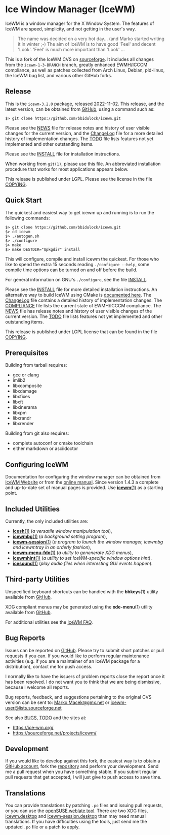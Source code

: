 [icewm -- read me first file.  2022-10-03]: #

Ice Window Manager (IceWM)
==========================

IceWM is a window manager for the X Window System. The features of IceWM are
speed, simplicity, and not getting in the user's way.

> The name was decided on a very hot day... (and Marko started writing it in
> winter ;-)  The aim of IceWM is to have good 'Feel' and decent 'Look'. 'Feel'
> is much more important than 'Look' ...

This is a fork of the IceWM CVS on [sourceforge][12].  It includes all changes
from the `icewm-1-3-BRANCH` branch, greatly enhanced EWMH/ICCCM compliance, as
well as patches collected from Arch Linux, Debian, pld-linux, the IceWM bug
list, and various other GitHub forks.


Release
-------

This is the `icewm-3.2.0` package, released 2022-11-02.  This release, and
the latest version, can be obtained from [GitHub][1], using a command such as:

    $> git clone https://github.com/bbidulock/icewm.git

Please see the [NEWS][3] file for release notes and history of user visible
changes for the current version, and the [ChangeLog][4] file for a more
detailed history of implementation changes.  The [TODO][5] file lists features
not yet implemented and other outstanding items.

Please see the [INSTALL][7] file for installation instructions.

When working from `git(1)`, please use this file.  An abbreviated
installation procedure that works for most applications appears below.

This release is published under LGPL.  Please see the license
in the file [COPYING][9].


Quick Start
-----------

The quickest and easiest way to get icewm up and running is to run the
following commands:

    $> git clone https://github.com/bbidulock/icewm.git
    $> cd icewm
    $> ./autogen.sh
    $> ./configure
    $> make
    $> make DESTDIR="$pkgdir" install

This will configure, compile and install icewm the quickest.  For those who
like to spend the extra 15 seconds reading `./configure --help`, some compile
time options can be turned on and off before the build.

For general information on GNU's `./configure`, see the file [INSTALL][7].

Please see the [INSTALL][7] file for more detailed installation instructions.
An alternative way to build IceWM using CMake is [documented here][19].
The [ChangeLog][4] file contains a detailed history of implementation changes.
The [COMPLIANCE][6] file lists the current state of EWMH/ICCCM compliance.  The
[NEWS][3] file has release notes and history of user visible changes of the
current version.  The [TODO][5] file lists features not yet implemented and
other outstanding items.

This release is published under LGPL license that can be found in the file
[COPYING][9].

Prerequisites
-------------

Building from tarball requires:

 - gcc or clang
 - imlib2
 - libxcomposite
 - libxdamage
 - libxfixes
 - libxft
 - libxinerama
 - libxpm
 - libxrandr
 - libxrender

Building from git also requires:

 - complete autoconf or cmake toolchain
 - either markdown or asciidoctor


Configuring IceWM
-----------------

Documentation for configuring the window manager can be obtained from [IceWM
Website][13] or from the [online manual][15].
Since version 1.4.3 a complete and up-to-date set of manual pages is provided.
Use [__icewm__(1)][26] as a starting point.


Included Utilities
------------------

Currently, the only included utilities are:

 - [__icesh__(1)][25] (_a versatile window manipulation tool_),
 - [__icewmbg__(1)][22] (_a background setting program_),
 - [__icewm-session__(1)][27] (_a program to launch the window manager, icewmbg and
   icewmtray in an orderly fashion_),
 - [__icewm-menu-fdo__(1)][24] (_a utility to genenerate XDG menus_),
 - [__icewmhint__(1)][23] (_a utility to set IceWM-specific window options hint_).
 - [__icesound__(1)][21] (_play audio files when interesting GUI events happen_).


Third-party Utilities
---------------------

Unspecified keyboard shortcuts can be handled with the __bbkeys__(1) utility
available from [GitHub][16].

XDG compliant menus may be generated using the __xde-menu__(1) utility
available from [GitHub][20].

For additional utilities see the [IceWM FAQ][14].


Bug Reports
-----------

Issues can be reported on [GitHub][2].  Please try to submit short patches or
pull requests if you can.  If you would like to perform regular maintenance
activities (e.g. if you are a maintainer of an IceWM package for a
distribution), contact me for push access.

I normally like to have the issuers of problem reports close the report once
it has been resolved.  I do not want you to think that we are being dismissive,
because I welcome all reports.

Bug reports, feedback, and suggestions pertaining to the original CVS version
can be sent to: Marko.Macek@gmx.net or icewm-user@lists.sourceforge.net

See also [BUGS][8], [TODO][5] and the sites at:

  - https://ice-wm.org/
  - https://sourceforge.net/projects/icewm/


Development
-----------

If you would like to develop against this fork, the easiest way is to obtain a
[GitHub account][10], fork the [repository][1] and perform your development.
Send me a pull request when you have something stable.  If you submit regular
pull requests that get accepted, I will just give to push access to save time.


Translations
------------

You can provide translations by patching `.po` files and issuing pull requests,
or you can use the [openSUSE weblate tool][11].  There are two XDG files,
[icewm.desktop][17] and [icewm-session.desktop][18] than may need manual
translations.  If you have difficulties using the tools, just send me the updated
`.po` file or a patch to apply.


[1]: https://github.com/bbidulock/icewm
[2]: https://github.com/bbidulock/icewm/issues
[3]: https://github.com/ice-wm/icewm/blob/3.2.0/NEWS
[4]: https://github.com/ice-wm/icewm/blob/3.2.0/ChangeLog
[5]: https://github.com/ice-wm/icewm/blob/3.2.0/TODO
[6]: https://github.com/ice-wm/icewm/blob/3.2.0/COMPLIANCE
[7]: https://github.com/ice-wm/icewm/blob/3.2.0/INSTALL
[8]: https://github.com/ice-wm/icewm/blob/3.2.0/BUGS
[9]: https://github.com/ice-wm/icewm/blob/3.2.0/COPYING
[10]: https://github.com/
[11]: https://l10n.opensuse.org/
[12]: https://sourceforge.net/projects/icewm/
[13]: https://ice-wm.org/
[14]: https://ice-wm.org/FAQ/
[15]: https://github.com/ice-wm/icewm/blob/3.2.0/doc/icewm.adoc
[16]: https://github.com/bbidulock/bbkeys/
[17]: https://github.com/ice-wm/icewm/blob/3.2.0/lib/icewm.desktop
[18]: https://github.com/ice-wm/icewm/blob/3.2.0/lib/icewm-session.desktop
[19]: https://github.com/ice-wm/icewm/blob/3.2.0/INSTALL-cmakebuild.md
[20]: https://github.com/bbidulock/xde-menu/
[21]: https://github.com/ice-wm/icewm/blob/3.2.0/man/icesound.pod
[22]: https://github.com/ice-wm/icewm/blob/3.2.0/man/icewmbg.pod
[23]: https://github.com/ice-wm/icewm/blob/3.2.0/man/icewmhint.pod
[24]: https://github.com/ice-wm/icewm/blob/3.2.0/man/icewm-menu-fdo.pod
[25]: https://github.com/ice-wm/icewm/blob/3.2.0/man/icesh.pod
[26]: https://github.com/ice-wm/icewm/blob/3.2.0/man/icewm.pod
[27]: https://github.com/ice-wm/icewm/blob/3.2.0/man/icewm-session.pod

[ vim: set ft=markdown sw=4 tw=80 nocin nosi fo+=tcqlorn spell: ]: #
